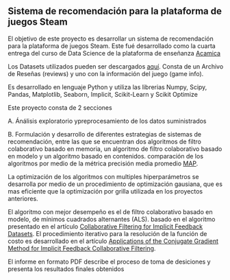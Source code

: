 ## Sistema de recomendación para la plataforma de juegos Steam

El objetivo de este proyecto es desarrollar un sistema de recomendación para la plataforma de juegos Steam. Este fué desarrollado como la cuarta entrega del curso de Data Science de la plataforma de enseñanza [Acamica](https://www.acamica.com/)

Los Datasets utilizados pueden ser descargados [aquí](https://github.com/kang205/SASRec). Consta de un Archivo de Reseñas (reviews) y uno con la información del juego (game info).

Es desarrollado en lenguaje Python y utiliza las librerias Numpy, Scipy, Pandas, Matplotlib, Seaborn, Implicit, Scikit-Learn y Scikit Optimize

Este proyecto consta de 2 secciones

A. Ánálisis exploratorio ypreprocesamiento de los datos suministrados

B. Formulación y desarrollo de diferentes estrategias de sistemas de recomendación, entre las que se encuentran dos algoritmos de filtro colaborativo basado en memoria, un algoritmo de filtro colaborativo basado en modelo y un algoritmo basado en contenidos. comparación de los algoritmos por medio de la métrica precisión media promedio [MAP](https://en.wikipedia.org/wiki/Evaluation_measures_(information_retrieval)#Mean_average_precision).

La optimización de los algoritmos con multiples hiperparámetros se desarrolla por medio de un procedimiento de optimización gausiana, que es mas eficiente que la optimización por grilla utilizada en los proyectos anteriores.

El algoritmo con mejor desempeño es el de filtro colaborativo basado en modelo, de mínimos cuadrados alternantes (ALS). basado en el algoritmo presentado en el artículo [Collaborative Filtering for Implicit Feedback Datasets](http://yifanhu.net/PUB/cf.pdf). El procedimiento iterativo para la resolución de la función de costo es desarrollado en el artículo [Applications of the Conjugate Gradient Method for Implicit Feedback Collaborative Filtering](http://citeseerx.ist.psu.edu/viewdoc/download?doi=10.1.1.379.6473&rep=rep1&type=pdf).

El informe en formato PDF describe el proceso de toma de desiciones y presenta los resultados finales obtenidos
